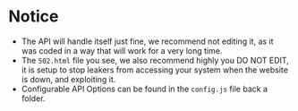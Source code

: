 # Notice

- The API will handle itself just fine, we recommend not editing it, as it was coded in a way that will work for a very long time.
- The `502.html` file you see, we also recommend highly you DO NOT EDIT, it is setup to stop leakers from accessing your system when the website is down, and exploiting it.
- Configurable API Options can be found in the `config.js` file back a folder.